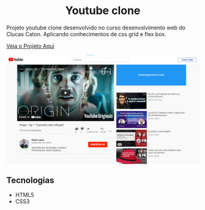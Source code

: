 
<h1 align="center"> Youtube clone </h1> 
Projeto youtube clone desenvolvido no curso desenvolvimento web do Clucas Caton. Aplicando conhecimentos de css grid e flex box.



<a href="https://edy-ux.github.io/youtube_clone/"> Veja o Projeto Aqui</a>

<img  src="./images/youtubeSnap.png" alt="youtube"   align="center">


<h2>Tecnologias</h2>
 <ul>
      <li>HTML5</li>
      <li>CSS3</li>
</ul>

